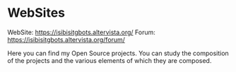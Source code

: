 # WebSites
WebSite: https://isibisitgbots.altervista.org/
Forum: https://isibisitgbots.altervista.org/forum/

Here you can find my Open Source projects. You can study the composition of the projects and the various elements of which they are composed.
